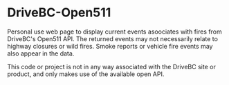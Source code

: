 # DriveBC-Open511
Personal use web page to display current events asoociates with fires from DriveBC's Open511 API.
The returned events may not necessarily relate to highway closures or wild fires.  Smoke reports or vehicle fire events may also appear in the data.

This code or project is not in any way associated with the DriveBC site or product, and only makes use of the available open API.



